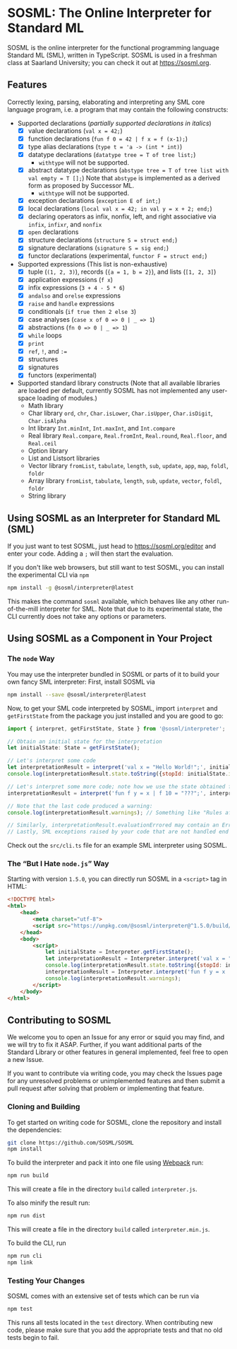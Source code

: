 # SOSML: The Online Interpreter for Standard ML

SOSML is the online interpreter for the functional programming language Standard ML (SML), written in TypeScript.
SOSML is used in a freshman class at Saarland University; you can check it out at https://sosml.org.

## Features
Correctly lexing, parsing, elaborating and interpreting any SML core language program, i.e. a program that may contain the following constructs:

* Supported declarations (_partially supported declarations in italics_)
  * [x] value declarations (`val x = 42;`)
  * [x] function declarations (`fun f 0 = 42 | f x = f (x-1);`)
  * [x] type alias declarations (`type t = 'a -> (int * int)`)
  * [x] datatype declarations (`datatype tree = T of tree list;`)
    * `withtype` will not be supported.
  * [x] abstract datatype declarations (`abstype tree = T of tree list with val empty = T [];`)
        Note that `abstype` is implemented as a derived form as proposed by Successor ML.
    * `withtype` will not be supported.
  * [x] exception declarations (`exception E of int;`)
  * [x] local declarations (`local val x = 42; in val y = x + 2; end;`)
  * [x] declaring operators as infix, nonfix, left, and right associative via `infix`, `infixr`, and `nonfix`
  * [x] `open` declarations
  * [x] structure declarations (`structure S = struct end;`)
  * [x] signature declarations (`signature S = sig end;`)
  * [x] functor declarations (experimental, `functor F = struct end;`)
* Supported expressions (This list is non-exhaustive)
  * [x] tuple (`(1, 2, 3)`), records (`{a = 1, b = 2}`), and lists (`[1, 2, 3]`)
  * [x] application expressions (`f x`)
  * [x] infix expressions (`3 + 4 - 5 * 6`)
  * [x] `andalso` and `orelse` expressions
  * [x] `raise` and `handle` expressions
  * [x] conditionals (`if true then 2 else 3`)
  * [x] case analyses (`case x of 0 => 0 | _ => 1`)
  * [x] abstractions (`fn 0 => 0 | _ => 1`)
  * [x] `while` loops
  * [x] `print`
  * [x] `ref`, `!`, and `:=`
  * [x] structures
  * [x] signatures
  * [x] functors (experimental)
* Supported standard library constructs (Note that all available libraries are loaded per default, currently SOSML has not implemented any user-space loading of modules.)
  * Math library
  * Char library `ord`, `chr`, `Char.isLower`, `Char.isUpper`, `Char.isDigit`, `Char.isAlpha`
  * Int library `Int.minInt`, `Int.maxInt`, and `Int.compare`
  * Real library `Real.compare`, `Real.fromInt`, `Real.round`, `Real.floor`, and `Real.ceil`
  * Option library
  * List and Listsort libraries
  * Vector library `fromList`, `tabulate`, `length`, `sub`, `update`, `app`, `map`, `foldl`, `foldr`
  * Array library `fromList`, `tabulate`, `length`, `sub`, `update`, `vector`, `foldl`, `foldr`
  * String library

## Using SOSML as an Interpreter for Standard ML (SML)

If you just want to test SOSML, just head to https://sosml.org/editor and enter your code.
Adding a `;` will then start the evaluation.

If you don't like web browsers, but still want to test SOSML, you can install the experimental CLI via `npm`
```bash
npm install -g @sosml/interpreter@latest
```
This makes the command `sosml` available, which behaves like any other run-of-the-mill interpreter for SML.
Note that due to its experimental state, the CLI currently does not take any options or parameters.

## Using SOSML as a Component in Your Project

### The `node` Way

You may use the interpreter bundled in SOSML or parts of it to build your own fancy SML interpreter:
First, install SOSML via
```bash
npm install --save @sosml/interpreter@latest
```
Now, to get your SML code interpreted by SOSML, import `interpret` and `getFirstState` from the package you just installed
and you are good to go:
```js
import { interpret, getFirstState, State } from '@sosml/interpreter';

// Obtain an initial state for the interpretation
let initialState: State = getFirstState();

// Let's interpret some code
let interpretationResult = interpret('val x = "Hello World!";', initialState);
console.log(interpretationResult.state.toString({stopId: initialState.id + 1})); // Prints "val x = "Hello World!": string;"

// Let's interpret some more code; note how we use the state obtained from the last step
interpretationResult = interpret('fun f y = x | f 10 = "???";', interpretationResult.state);

// Note that the last code produced a warning:
console.log(interpretationResult.warnings); // Something like "Rules after "y" unused in pattern matching."

// Similarly, interpretationResult.evaluationErrored may contain an Error if the interpretation of your code failed
// Lastly, SML exceptions raised by your code that are not handled end up in interpretationResult.error.
```
Check out the `src/cli.ts` file for an example SML interpreter using SOSML.

### The “But I Hate `node.js`” Way

Starting with version `1.5.0`, you can directly run SOSML in a `<script>` tag in HTML:

```HTML
<!DOCTYPE html>
<html>
    <head>
        <meta charset="utf-8">
        <script src="https://unpkg.com/@sosml/interpreter@^1.5.0/build/interpreter.min.js"></script>
    </head>
    <body>
        <script>
            let initialState = Interpreter.getFirstState();
            let interpretationResult = Interpreter.interpret('val x = "Hello World!";', initialState);
            console.log(interpretationResult.state.toString({stopId: initialState.id + 1}));
            interpretationResult = Interpreter.interpret('fun f y = x | f 10 = "???";', interpretationResult.state);
            console.log(interpretationResult.warnings);
        </script>
    </body>
</html>
```

## Contributing to SOSML

We welcome you to open an Issue for any error or squid you may find, and we will try to fix it ASAP.
Further, if you want additional parts of the Standard Library or other features in general implemented,
feel free to open a new Issue.

If you want to contribute via writing code, you may check the Issues page for any unresolved problems
or unimplemented features and then submit a pull request after solving that problem or implementing that feature.

### Cloning and Building

To get started on writing code for SOSML, clone the repository and install the dependencies:
```bash
git clone https://github.com/SOSML/SOSML
npm install
```

To build the interpreter and pack it into one file using [Webpack](https://webpack.js.org/) run:
```bash
npm run build
```
This will create a file in the directory `build` called `interpreter.js`.

To also minify the result run:
```bash
npm run dist
```
This will create a file in the directory `build` called `interpreter.min.js`.

To build the CLI, run
```bash
npm run cli
npm link
```

### Testing Your Changes

SOSML comes with an extensive set of tests which can be run via
```bash
npm test
```
This runs all tests located in the `test` directory.
When contributing new code, please make sure that you add the appropriate tests and that no old tests begin to fail.

